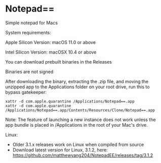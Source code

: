 # Notepad==
Simple notepad for Macs

System requirements:

Apple Silicon Version: macOS 11.0 or above

Intel Silicon Version: macOSX 10.4 or above

You can download prebuilt binaries in the Releases

Binaries are not signed

After downloading the binary, extracting the .zip file, and moving the unzipped app to the Applications folder on your root drive, run this to bypass gatekeeper:
```
xattr -d com.apple.quarantine /Applications/Notepad==.app
xattr -d com.apple.quarantine /Applications/Notepad==.app/Contents/Resources/Clone/Notepad==.app
```

Note: The feature of launching a new instance does not work unless the app bundle is placed in /Applications in the root of your Mac's drive.

Linux:
- Older 3.1.x releases work on Linux when compiled from source
- Download latest version for Linux, 3.1.2, here: https://github.com/matthewyang204/NotepadEE/releases/tag/3.1.2
